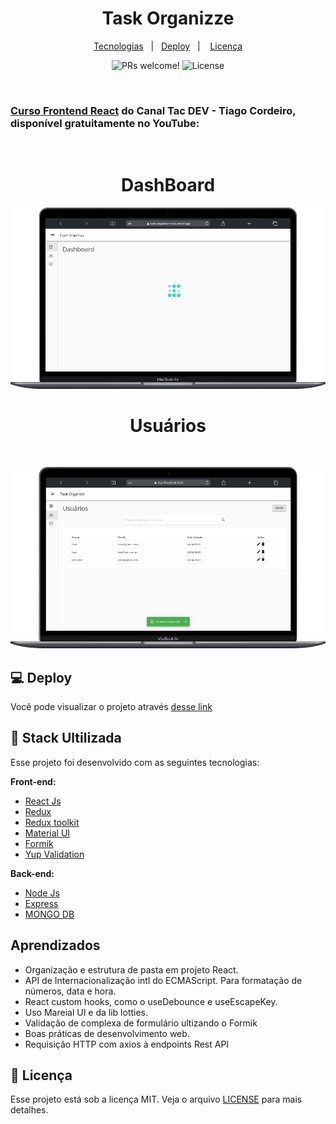

<h1 align="center">
   Task Organizze
</h1>
<p align="center">
  <a href="#tecnologias">Tecnologias</a>&nbsp;&nbsp;&nbsp;|&nbsp;&nbsp; 
  <a href="#Deploy">Deploy</a>&nbsp;&nbsp;&nbsp;|&nbsp;&nbsp;&nbsp;
  <a href="#memo-licença">Licença</a>
</p>
<p align="center">
   <img src="https://img.shields.io/static/v1?label=PRs&message=welcome&color=49AA26&labelColor=000000" alt="PRs welcome!"/>
   <img alt="License" src="https://img.shields.io/static/v1?label=license&message=MIT&color=49AA26&labelColor=000000">
</p>


<br>

### [Curso Frontend React](https://www.youtube.com/watch?v=bxdLk93idaQ&list=PLl4e5NAFzX70Eo0hshlHzmrYi9IG0bYxq) do Canal Tac DEV - Tiago Cordeiro, disponível gratuitamente no YouTube:
</br>
<h1 align="center" >DashBoard</h1>
<p align="center" width="100%">
  <img src="./assets/macairtask.png" />
</p>

<h1 align="center" >Usuários</h1>
</br>
<p align="center" width="100%">
  <img src="./assets/userstable.png" />
</p>

<h2 id="deploy">
  💻 Deploy 
</h2>

Você pode visualizar o projeto através [desse link](https://task-organnize-react.vercel.app/)


<h2 id="tecnologias">
 🚀 Stack Ultilizada
</h2>
Esse projeto foi desenvolvido com as seguintes tecnologias:

**Front-end:**
 - [React Js](https://react.dev/)
 - [Redux](https://redux.js.org/)
 - [Redux toolkit](https://redux-toolkit.js.org/)
 - [Material UI ](https://v4.mui.com/getting-started/installation/)
 - [Formik](https://formik.org/)
 - [Yup Validation ](https://github.com/jquense/yup)



**Back-end:**

 - [Node Js](https://nodejs.com/)
 - [Express](https://express.js/)
 - [MONGO DB](https://mongodb.com/)

<h2 id="Aprendizados">
  Aprendizados
</h2>

- Organização e estrutura de pasta em projeto React. 
- API de Internacionalização intl do ECMAScript.  Para formatação de números, data e hora.
- React custom hooks, como o useDebounce e useEscapeKey.
- Uso Mareial UI e da lib lotties.
- Validação de complexa de formulário ultizando o Formik
- Boas práticas de desenvolvimento web.
- Requisição HTTP com axios à endpoints Rest API

## :memo: Licença
Esse projeto está sob a licença MIT. Veja o arquivo [LICENSE](LICENSE.md) para mais detalhes.
